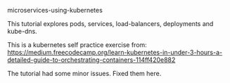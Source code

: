 microservices-using-kubernetes

This tutorial explores pods, services, load-balancers, deployments and kube-dns.

This is a kubernetes self practice exercise from:
https://medium.freecodecamp.org/learn-kubernetes-in-under-3-hours-a-detailed-guide-to-orchestrating-containers-114ff420e882

The tutorial had some minor issues. Fixed them here.
